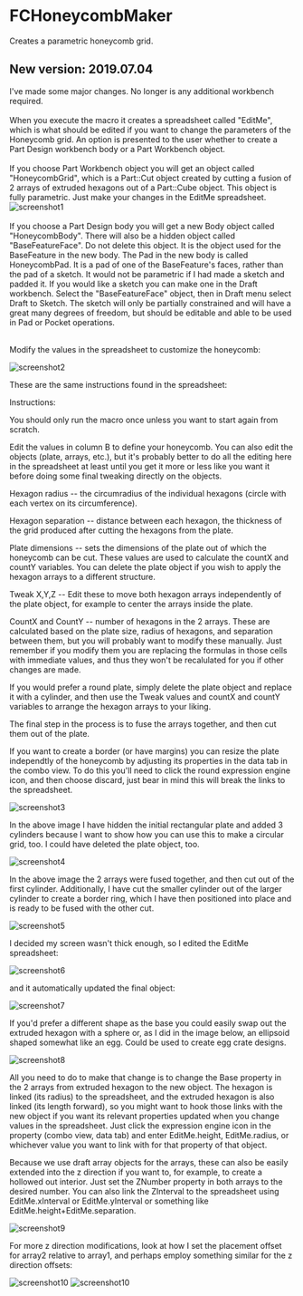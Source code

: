 # FCHoneycombMaker


Creates a parametric honeycomb grid.

## New version: 2019.07.04

I've made some major changes.  No longer is any additional workbench required. <br/>
<br/>
When you execute the macro it creates a spreadsheet called "EditMe", which is what should be edited if you want to change the parameters of the Honeycomb grid.  An option is presented to the user whether to create a Part Design workbench body or a Part Workbench object.<br/>
<br/>
If you choose Part Workbench object you will get an object called "HoneycombGrid", which is a Part::Cut object created by cutting a fusion of 2 arrays of extruded hexagons out of a Part::Cube object.  This object is fully parametric.  Just make your changes in the EditMe spreadsheet.<br/>
<img src="honeycombmaker-screenshot1.png" alt="screenshot1"><br/>
<br/>
If you choose a Part Design body you will get a new Body object called "HoneycombBody".  There will also be a hidden object called "BaseFeatureFace".  Do not delete this object.  It is the object used for the BaseFeature in the new body.  The Pad in the new body is called HoneycombPad.  It is a pad of one of the BaseFeature's faces, rather than the pad of a sketch.  It would not be parametric if I had made a sketch and padded it.  If you would like a sketch you can make one in the Draft workbench.  Select the "BaseFeatureFace" object, then in Draft menu select Draft to Sketch.  The sketch will only be partially constrained and will have a great many degrees of freedom, but should be editable and able to be used in Pad or Pocket operations.<br/>
<br/>


Modify the values in the spreadsheet to customize the honeycomb:

<img src="honeycombmaker-screenshot2.png" alt="screenshot2">

These are the same instructions found in the spreadsheet:

Instructions:

You should only run the macro once unless you want to start again from scratch.

Edit the values in column B to define your honeycomb.  You can also edit the objects (plate, arrays, etc.), but it's 
probably better to do all the editing here in the spreadsheet at least until you get it more or less like you want it before
doing some final tweaking directly on the objects.

Hexagon radius -- the circumradius of the individual hexagons (circle with each vertex on its circumference).

Hexagon separation -- distance between each hexagon, the thickness of the grid produced after cutting the hexagons from the plate.

Plate dimensions -- sets the dimensions of the plate out of which the honeycomb can be cut.  These values are used to calculate
the countX and countY variables.  You can delete the plate object if you wish to apply the hexagon arrays to a different structure.

Tweak X,Y,Z -- Edit these to move both hexagon arrays independently of the plate object, for example to center the arrays inside 
the plate.

CountX and CountY -- number of hexagons in the 2 arrays.  These are calculated based on the plate size, radius of hexagons, and 
separation between them, but you will probably want to modify these manually.  Just remember if you modify them you are replacing 
the formulas in those cells with immediate values, and thus they won't be recalulated for you if other changes are made.

If you would prefer a round plate, simply delete the plate object and replace it with a cylinder, and then use the Tweak values 
and countX and countY variables to arrange the hexagon arrays to your liking.

The final step in the process is to fuse the arrays together, and then cut them out of the plate.

If you want to create a border (or have margins) you can resize the plate independtly of the honeycomb by adjusting its properties 
in the data tab in the combo view.  To do this you'll need to click the round expression engine icon, and then choose discard, just 
bear in mind this will break the links to the spreadsheet.

<img src="honeycombmaker-screenshot3.png" alt="screenshot3">

In the above image I have hidden the initial rectangular plate and added 3 cylinders because I want to show how you can use this to make a circular grid, too.  I could have deleted the plate object, too.

<img src="honeycombmaker-screenshot4.png" alt="screenshot4">

In the above image the 2 arrays were fused together, and then cut out of the first cylinder.  Additionally, I have cut the smaller cylinder out of the larger cylinder to create a border ring, which I have then positioned into place and is ready to be fused with the other cut.

<img src="honeycombmaker-screenshot5.png" alt="screenshot5">

I decided my screen wasn't thick enough, so I edited the EditMe spreadsheet:

<img src="honeycombmaker-screenshot6.png" alt="screenshot6">

and it automatically updated the final object:

<img src="honeycombmaker-screenshot7.png" alt="screenshot7">

If you'd prefer a different shape as the base you could easily swap out the extruded hexagon with a sphere or, as I did in the image below, an ellipsoid shaped somewhat like an egg.  Could be used to create egg crate designs.

<img src="honeycombmaker-screenshot8.png" alt="screenshot8">

All you need to do to make that change is to change the Base property in the 2 arrays from extruded hexagon to the new object.  The hexagon is linked (its radius) to the spreadsheet, and the extruded hexagon is also linked (its length forward), so you might want to hook those links with the new object if you want its relevant properties updated when you change values in the spreadsheet.  Just click the expression engine icon in the property (combo view, data tab) and enter EditMe.height, EditMe.radius, or whichever value you want to link with for that property of that object.

Because we use draft array objects for the arrays, these can also be easily extended into the z direction if you want to, for example, to create a hollowed out interior.  Just set the ZNumber property in both arrays to the desired number.  You can also link the ZInterval to the spreadsheet using EditMe.xInterval or EditMe.yInterval or something like EditMe.height+EditMe.separation.

<img src="honeycombmaker-screenshot9.png" alt="screenshot9">

For more z direction modifications, look at how I set the placement offset for array2 relative to array1, and perhaps employ something similar for the z direction offsets:

<img src="honeycombmaker-screenshot10.png" alt="screenshot10">


<img src="honeycombmaker-screenshot10.png" alt="screenshot10">
